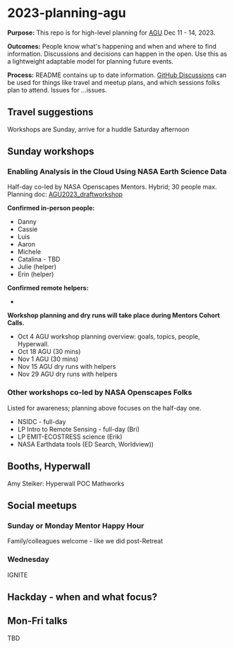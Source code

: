 # 2023-planning-agu

**Purpose:** This repo is for high-level planning for [AGU](https://www.agu.org/fall-meeting) Dec 11 - 14, 2023.

**Outcomes:** People know what's happening and when and where to find information. Discussions and decisions can happen in the open. Use this as a lightweight adaptable model for planning future events.

**Process:** README contains up to date information. [GitHub Discussions](https://github.com/NASA-Openscapes/2023-planning-agu/discussions) can be used for things like travel and meetup plans, and which sessions folks plan to attend. Issues for ...issues.

## Travel suggestions

Workshops are Sunday, arrive for a huddle Saturday afternoon

## Sunday workshops

### Enabling Analysis in the Cloud Using NASA Earth Science Data

Half-day co-led by NASA Openscapes Mentors. Hybrid; 30 people max.
Planning doc: [AGU2023_draftworkshop](https://docs.google.com/document/d/1dOilx2mVi-HK4gout0SpYczyXpsZymL0h4bKaIQ-2ew/)

**Confirmed in-person people:** 
- Danny 
- Cassie
- Luis
- Aaron 
- Michele
- Catalina - TBD
- Julie (helper)
- Erin (helper)

**Confirmed remote helpers:**

- 

**Workshop planning and dry runs will take place during Mentors Cohort Calls.**

- Oct 4	AGU workshop planning overview: goals, topics, people, Hyperwall.		
- Oct 18	AGU (30 mins)		
- Nov 1	AGU (30 mins)	
- Nov 15	AGU dry runs with helpers	
- Nov 29	AGU dry runs with helpers

### Other workshops co-led by NASA Openscapes Folks
Listed for awareness; planning above focuses on the half-day one.

- NSIDC - full-day
- LP Intro to Remote Sensing - full-day (Bri)
- LP EMIT-ECOSTRESS science (Erik)
- NASA Earthdata tools (ED Search, Worldview))

## Booths, Hyperwall

Amy Steiker: Hyperwall POC Mathworks

## Social meetups
### Sunday or Monday Mentor Happy Hour

Family/colleagues welcome - like we did post-Retreat

### Wednesday 

IGNITE

## Hackday - when and what focus?

## Mon-Fri talks

TBD
